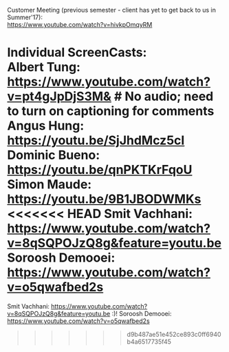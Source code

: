 Customer Meeting (previous semester - client has yet to get back to us in Summer'17):   
https://www.youtube.com/watch?v=hivkpOmqyRM
  

Individual ScreenCasts:    
Albert Tung: https://www.youtube.com/watch?v=pt4gJpDjS3M&  # No audio; need to turn on captioning for comments   
Angus Hung: https://youtu.be/SjJhdMcz5cI   
Dominic Bueno: https://youtu.be/qnPKTKrFqoU    
Simon Maude: https://youtu.be/9B1JBODWMKs   
<<<<<<< HEAD
Smit Vachhani: https://www.youtube.com/watch?v=8qSQPOJzQ8g&feature=youtu.be   
Soroosh Demooei: https://www.youtube.com/watch?v=o5qwafbed2s     
=======
Smit Vachhani: https://www.youtube.com/watch?v=8qSQPOJzQ8g&feature=youtu.be  :)!
Soroosh Demooei: https://www.youtube.com/watch?v=o5qwafbed2s
>>>>>>> d9b487ae51e452ce893c0ff6940b4a6517735f45
